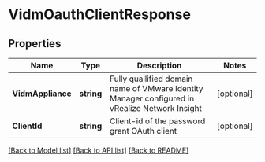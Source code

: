 # VidmOauthClientResponse

## Properties

Name | Type | Description | Notes
------------ | ------------- | ------------- | -------------
**VidmAppliance** | **string** | Fully quallified domain name of VMware Identity Manager configured in vRealize Network Insight | [optional] 
**ClientId** | **string** | Client-id of the password grant OAuth client | [optional] 

[[Back to Model list]](../README.md#documentation-for-models) [[Back to API list]](../README.md#documentation-for-api-endpoints) [[Back to README]](../README.md)


